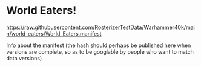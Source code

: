 # World Eaters!

https://raw.githubusercontent.com/RosterizerTestData/Warhammer40k/main/world_eaters/World_Eaters.manifest

Info about the manifest (the hash should perhaps be published here when versions are complete, so as to be googlable by people who want to match data versions)
